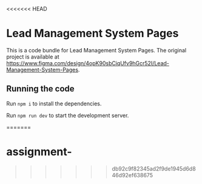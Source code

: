 <<<<<<< HEAD

  # Lead Management System Pages

  This is a code bundle for Lead Management System Pages. The original project is available at https://www.figma.com/design/4opK90sbCiqUfv9hGcr52I/Lead-Management-System-Pages.

  ## Running the code

  Run `npm i` to install the dependencies.

  Run `npm run dev` to start the development server.
  
=======
# assignment-
>>>>>>> db92c9f82345ad2f9de1945d6d846d92ef638675
